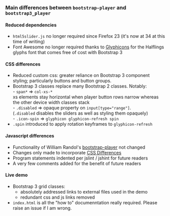 ### Main differences between `bootstrap-player` and `bootstrap3_player`

#### Reduced dependencies

- `html5slider.js` no longer required since Firefox 23 (it's now at 34 at this time of writing)
- Font Awesome no longer required thanks to [Glyphicons](http://glyphicons.com/) for the Halflings glyphs font that comes free of cost with Bootstrap 3

#### <a name="cdiff"></a>CSS differences

- Reduced custom css: greater reliance on Bootstrap 3 component styling; particularly buttons and button groups. 
- Bootstrap 3 classes replace many Bootstrap 2 classes. Notably:  
        -   `span*` => `col-xs-*`   
        xs elements stay horizontal when player button rows narrow whereas the other device width classes stack  
        -   `.disabled`  => opaque property on `input[type="range"]`.  
        (`.disabled` disables the sliders as well as styling them opaquely)  
        -   `.icon-spin` => `glyphicon glyphicon-refresh spin`  
-  `.spin` introduced to apply rotation keyframes to `glyphicon-refresh`

#### Javascript differences

-  Functionality of William Randol's [bootstrap-player](https://github.com/WilliamRandol/bootstrap-player) not changed 
-  Changes only made to incorporate [CSS Differences](#cdiff)
-  Program statements indented per jslint / jshint for future readers
-  A very few comments added for the benefit of future readers 

#### Live demo

-  Bootstrap 3 grid classes:  
    -  absolutely addressed links to external files used in the demo  
    -  redundant css and js links removed
-  `index.html` is all the "how to" documenntation really required. Please raise an issue if I am wrong.

